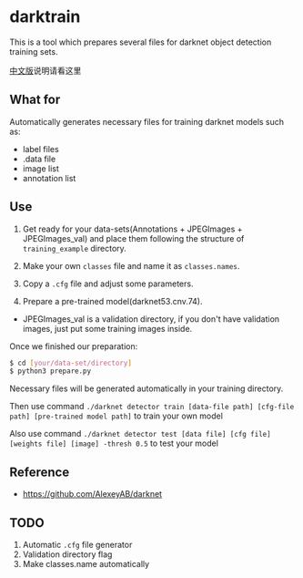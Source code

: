# darktrain

This is a tool which prepares several files for darknet object detection training sets.

[中文版](https://github.com/cookedsteak/darktrain/blob/master/README_zh.md)说明请看这里


## What for

Automatically generates necessary files for training darknet models such as:

- label files
- .data file
- image list
- annotation list

## Use

1. Get ready for your data-sets(Annotations + JPEGImages + JPEGImages_val) and place them following the structure of `training_example` directory.

2. Make your own `classes` file and name it as `classes.names`.

3. Copy a `.cfg` file and adjust some parameters.
 
5. Prepare a pre-trained model(darknet53.cnv.74).

* JPEGImages_val is a validation directory, if you don't have validation images, just put some training images inside.

Once we finished our preparation:

```bash
$ cd [your/data-set/directory]
$ python3 prepare.py
```

Necessary files will be generated automatically in your training directory.

Then use command `./darknet detector train [data-file path] [cfg-file path] [pre-trained model path]` to train your own model

Also use command `./darknet detector test [data file] [cfg file] [weights file] [image] -thresh 0.5` to test your model


## Reference

- https://github.com/AlexeyAB/darknet


## TODO

1. Automatic `.cfg` file generator
2. Validation directory flag
3. Make classes.name automatically